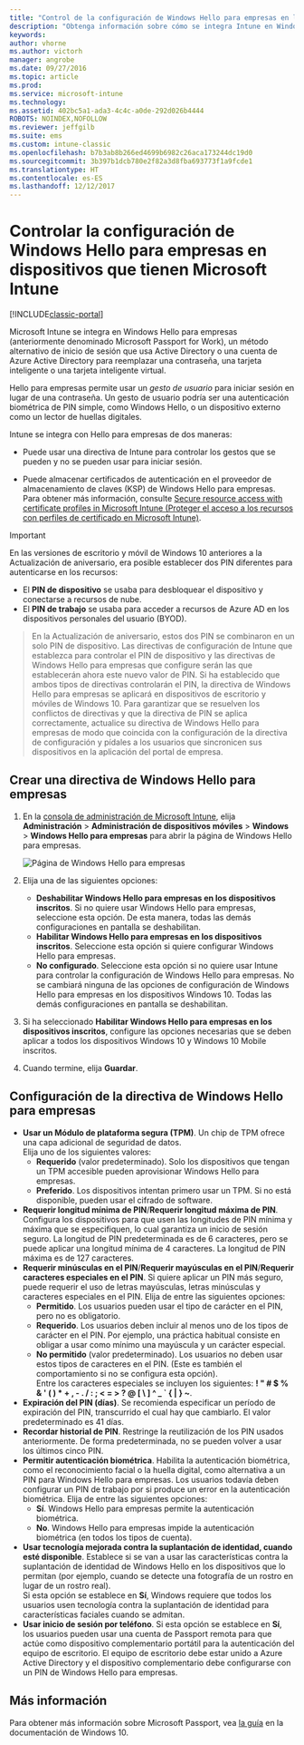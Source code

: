 ```yaml
---
title: "Control de la configuración de Windows Hello para empresas en los dispositivos"
description: "Obtenga información sobre cómo se integra Intune en Windows Hello para empresas, un método alternativo de inicio de sesión que usa Active Directory o una cuenta de Azure Active Directory para reemplazar una contraseña, una tarjeta inteligente o una tarjeta inteligente virtual."
keywords: 
author: vhorne
ms.author: victorh
manager: angrobe
ms.date: 09/27/2016
ms.topic: article
ms.prod: 
ms.service: microsoft-intune
ms.technology: 
ms.assetid: 402bc5a1-ada3-4c4c-a0de-292d026b4444
ROBOTS: NOINDEX,NOFOLLOW
ms.reviewer: jeffgilb
ms.suite: ems
ms.custom: intune-classic
ms.openlocfilehash: b7b3ab8b266ed4699b6982c26aca173244dc19d0
ms.sourcegitcommit: 3b397b1dcb780e2f82a3d8fba693773f1a9fcde1
ms.translationtype: HT
ms.contentlocale: es-ES
ms.lasthandoff: 12/12/2017
---
```

# <a name="control-windows-hello-for-business-settings-on-devices-with-microsoft-intune"></a>Controlar la configuración de Windows Hello para empresas en dispositivos que tienen Microsoft Intune

[!INCLUDE[classic-portal](../includes/classic-portal.md)]

Microsoft Intune se integra en Windows Hello para empresas (anteriormente denominado Microsoft Passport for Work), un método alternativo de inicio de sesión que usa Active Directory o una cuenta de Azure Active Directory para reemplazar una contraseña, una tarjeta inteligente o una tarjeta inteligente virtual.

Hello para empresas permite usar un *gesto de usuario* para iniciar sesión en lugar de una contraseña. Un gesto de usuario podría ser una autenticación biométrica de PIN simple, como Windows Hello, o un dispositivo externo como un lector de huellas digitales.

Intune se integra con Hello para empresas de dos maneras:

-   Puede usar una directiva de Intune para controlar los gestos que se pueden y no se pueden usar para iniciar sesión.

-   Puede almacenar certificados de autenticación en el proveedor de almacenamiento de claves (KSP) de Windows Hello para empresas. Para obtener más información, consulte [Secure resource access with certificate profiles in Microsoft Intune (Proteger el acceso a los recursos con perfiles de certificado en Microsoft Intune)](secure-resource-access-with-certificate-profiles.md).

> [!IMPORTANT]
> En las versiones de escritorio y móvil de Windows 10 anteriores a la Actualización de aniversario, era posible establecer dos PIN diferentes para autenticarse en los recursos:
- El **PIN de dispositivo** se usaba para desbloquear el dispositivo y conectarse a recursos de nube.
- El **PIN de trabajo** se usaba para acceder a recursos de Azure AD en los dispositivos personales del usuario (BYOD).

>En la Actualización de aniversario, estos dos PIN se combinaron en un solo PIN de dispositivo.
Las directivas de configuración de Intune que establezca para controlar el PIN de dispositivo y las directivas de Windows Hello para empresas que configure serán las que establecerán ahora este nuevo valor de PIN.
Si ha establecido que ambos tipos de directivas controlarán el PIN, la directiva de Windows Hello para empresas se aplicará en dispositivos de escritorio y móviles de Windows 10.
Para garantizar que se resuelven los conflictos de directivas y que la directiva de PIN se aplica correctamente, actualice su directiva de Windows Hello para empresas de modo que coincida con la configuración de la directiva de configuración y pídales a los usuarios que sincronicen sus dispositivos en la aplicación del portal de empresa.



## <a name="create-a-windows-hello-for-business-policy"></a>Crear una directiva de Windows Hello para empresas

1.  En la [consola de administración de Microsoft Intune](https://manage.microsoft.com), elija **Administración** &gt; **Administración de dispositivos móviles** &gt; **Windows** &gt; **Windows Hello para empresas** para abrir la página de Windows Hello para empresas.

    ![Página de Windows Hello para empresas](../media/passport.png)

2.  Elija una de las siguientes opciones:
    - **Deshabilitar Windows Hello para empresas en los dispositivos inscritos**. Si no quiere usar Windows Hello para empresas, seleccione esta opción. De esta manera, todas las demás configuraciones en pantalla se deshabilitan.
    - **Habilitar Windows Hello para empresas en los dispositivos inscritos**. Seleccione esta opción si quiere configurar Windows Hello para empresas.
    - **No configurado**. Seleccione esta opción si no quiere usar Intune para controlar la configuración de Windows Hello para empresas. No se cambiará ninguna de las opciones de configuración de Windows Hello para empresas en los dispositivos Windows 10. Todas las demás configuraciones en pantalla se deshabilitan.
3.  Si ha seleccionado **Habilitar Windows Hello para empresas en los dispositivos inscritos**, configure las opciones necesarias que se deben aplicar a todos los dispositivos Windows 10 y Windows 10 Mobile inscritos.
4.  Cuando termine, elija **Guardar**.


## <a name="settings-for-the-windows-hello-for-business-policy"></a>Configuración de la directiva de Windows Hello para empresas

- **Usar un Módulo de plataforma segura (TPM)**. Un chip de TPM ofrece una capa adicional de seguridad de datos.<br>Elija uno de los siguientes valores:
    - **Requerido** (valor predeterminado). Solo los dispositivos que tengan un TPM accesible pueden aprovisionar Windows Hello para empresas.
    - **Preferido**. Los dispositivos intentan primero usar un TPM. Si no está disponible, pueden usar el cifrado de software.
- **Requerir longitud mínima de PIN**/**Requerir longitud máxima de PIN**. Configura los dispositivos para que usen las longitudes de PIN mínima y máxima que se especifiquen, lo cual garantiza un inicio de sesión seguro. La longitud de PIN predeterminada es de 6 caracteres, pero se puede aplicar una longitud mínima de 4 caracteres. La longitud de PIN máxima es de 127 caracteres.
- **Requerir minúsculas en el PIN**/**Requerir mayúsculas en el PIN**/**Requerir caracteres especiales en el PIN**. Si quiere aplicar un PIN más seguro, puede requerir el uso de letras mayúsculas, letras minúsculas y caracteres especiales en el PIN. Elija de entre las siguientes opciones:
    - **Permitido**. Los usuarios pueden usar el tipo de carácter en el PIN, pero no es obligatorio.
    - **Requerido**. Los usuarios deben incluir al menos uno de los tipos de carácter en el PIN. Por ejemplo, una práctica habitual consiste en obligar a usar como mínimo una mayúscula y un carácter especial.
    - **No permitido** (valor predeterminado). Los usuarios no deben usar estos tipos de caracteres en el PIN. (Este es también el comportamiento si no se configura esta opción).<br>Entre los caracteres especiales se incluyen los siguientes: **! " # $ % &amp; ' ( ) &#42; + , - . / : ; &lt; = &gt; ? @ [ \ ] ^ _ &#96; { &#124; } ~**.
- **Expiración del PIN (días)**. Se recomienda especificar un período de expiración del PIN, transcurrido el cual hay que cambiarlo. El valor predeterminado es 41 días.
- **Recordar historial de PIN**. Restringe la reutilización de los PIN usados anteriormente. De forma predeterminada, no se pueden volver a usar los últimos cinco PIN.
- **Permitir autenticación biométrica**. Habilita la autenticación biométrica, como el reconocimiento facial o la huella digital, como alternativa a un PIN para Windows Hello para empresas. Los usuarios todavía deben configurar un PIN de trabajo por si produce un error en la autenticación biométrica. Elija de entre las siguientes opciones:
    - **Sí**. Windows Hello para empresas permite la autenticación biométrica.
    - **No**. Windows Hello para empresas impide la autenticación biométrica (en todos los tipos de cuenta).
- **Usar tecnología mejorada contra la suplantación de identidad, cuando esté disponible**. Establece si se van a usar las características contra la suplantación de identidad de Windows Hello en los dispositivos que lo permitan (por ejemplo, cuando se detecte una fotografía de un rostro en lugar de un rostro real).<br>Si esta opción se establece en **Sí**, Windows requiere que todos los usuarios usen tecnología contra la suplantación de identidad para características faciales cuando se admitan.
- **Usar inicio de sesión por teléfono**. Si esta opción se establece en **Sí**, los usuarios pueden usar una cuenta de Passport remota para que actúe como dispositivo complementario portátil para la autenticación del equipo de escritorio. El equipo de escritorio debe estar unido a Azure Active Directory y el dispositivo complementario debe configurarse con un PIN de Windows Hello para empresas.

## <a name="further-information"></a>Más información
Para obtener más información sobre Microsoft Passport, vea [la guía](https://technet.microsoft.com/library/mt589441.aspx) en la documentación de Windows 10.
